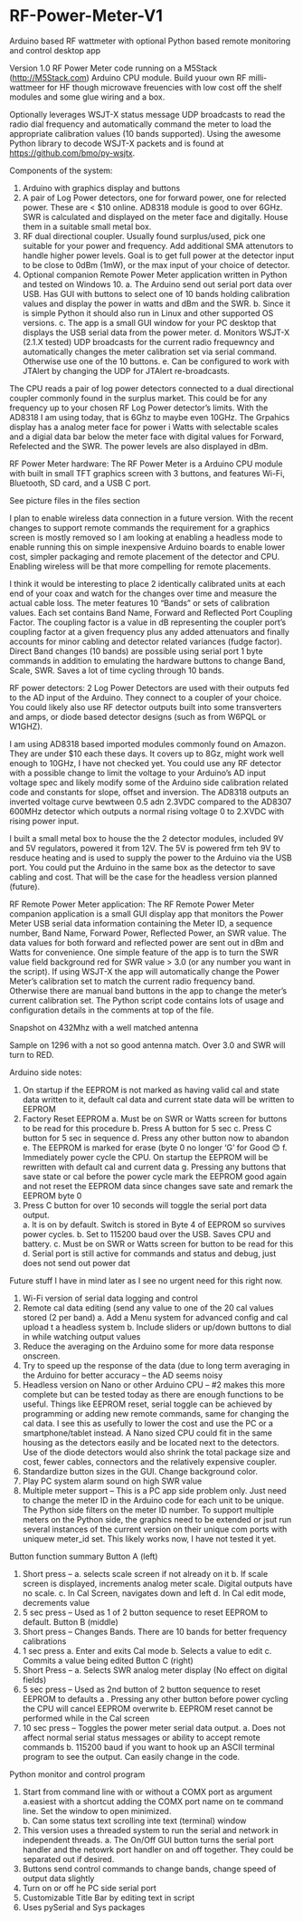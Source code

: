 # RF-Power-Meter-V1
Arduino based RF wattmeter with optional Python based remote monitoring and control desktop app

Version 1.0 RF Power Meter code running on a M5Stack (http://M5Stack.com) Arduino CPU module. Build yuour own RF milli-wattmeer for HF though microwave freuencies with low cost off the shelf modules and some glue wiring and a box. 

Optionally leverages WSJT-X status message UDP broadcasts to read the radio dial frequency and automatically command the meter to load the appropriate calibration values (10 bands supported). Using the awesome Python library to decode WSJT-X packets and is found at  https://github.com/bmo/py-wsjtx.

Components of the system:
1. Arduino with graphics display and buttons
2. A pair of Log Power detectors, one for forward power, one for relected power.  These are < $10 online.  AD8318 module is good to over 6GHz.  SWR is calculated and displayed on the meter face and digitally.  House them in a suitable small metal box.
3. RF dual directional coupler. Usually found surplus/used, pick one suitable for your power and frequency. Add additional SMA attenutors to handle higher power levels. Goal is to get full power at the detector input to be close to 0dBm (1mW), or the max input of your choice of detector.
4. Optional companion Remote Power Meter application written in Python and tested on Windows 10. 
    a. The Arduino send out serial port data over USB. Has GUI with buttons to select one of 10 bands holding calibration values and display the power in watts and dBm and the SWR. 
    b. Since it is simple Python it should also run in Linux and other supported OS versions. 
    c. The app is a small GUI window for your PC desktop that displays the USB serial data from the power meter. 
    d. Monitors WSJT-X (2.1.X tested) UDP broadcasts for the current radio frequewncy and automatically changes the meter calibration set via serial command.  Otherwise use one of the 10 buttons.
    e. Can be configured to work with JTAlert by changing the UDP for JTAlert re-broadcasts.
 
The CPU reads a pair of log power detectors connected to a dual directional coupler commonly found in the surplus market.  This could be for any frequency up to your chosen RF Log Power detector’s limits. With the AD8318 I am using today, that is 6Ghz to maybe even 10GHz. The Grpahics display has a analog meter face for power i Watts with selectable scales and a digial data bar below the meter face with digital values for Forward, Refelected and the SWR.  The power levels are also displayed in dBm.
 
RF Power Meter hardware:
The RF Power Meter is a Arduino CPU module with built in small TFT graphics screen with 3 buttons, and features Wi-Fi, Bluetooth, SD card, and a USB C port.   

See picture files in the files section

I plan to enable wireless data connection in a future version.  With the recent changes to support remote commands the requirement for a graphics screen is mostly removed so I am looking at enabling a headless mode to enable running this on simple inexpensive Arduino boards to enable lower cost, simpler packaging and remote placement of the detector and CPU.  Enabling wireless will be that more compelling for remote placements.  

I think it would be interesting to place 2 identically calibrated units at each end of your coax and watch for the changes over time and measure the actual cable loss.  The meter features 10 “Bands” or sets of calibration values.  Each set contains Band Name, Forward and Reflected Port Coupling Factor.  The coupling factor is a value in dB representing the coupler port’s coupling factor at a given frequency plus any added attenuators and finally accounts for minor cabling and detector related variances (fudge factor).
Direct Band changes (10 bands) are possible using serial port 1 byte commands in addition to emulating the hardware buttons to change Band, Scale, SWR. Saves a lot of time cycling through 10 bands.
 
RF power detectors:
2 Log Power Detectors are used with their outputs fed to the AD input of the Arduino. They connect to a coupler of your choice. You could likely also use RF detector outputs built into some transverters and amps, or diode based detector designs (such as from W6PQL or W1GHZ).

I am using AD8318 based imported modules commonly found on Amazon.  They are under $10 each these days. It covers up to 8Gz, might work well enough to 10GHz, I have not checked yet.  You could use any RF detector with a possible change to limit the voltage to your Arduino’s AD input voltage spec and likely modify some of the Arduino side calibration related code and constants for slope, offset and inversion.  The AD8318 outputs an inverted voltage curve bewtween 0.5 adn 2.3VDC compared to the AD8307 600MHz detector which outputs a normal rising voltage 0 to 2.XVDC with rising power input. 

I built a small metal box to house the the 2 detector modules, included 9V and 5V regulators, powered it from 12V.  The 5V is powered frm teh 9V to resduce heating and is used to supply the power to the Arduino via the USB port.  You could put the Arduino in the same box as the detector to save cabling and cost.  That will be the case for the headless version planned (future).
 
 <insert pictures here>
 
RF Remote Power Meter application:
The RF Remote Power Meter companion application is a small GUI display app that monitors the Power Meter USB serial data information containing the Meter ID, a sequence number, Band Name, Forward Power, Reflected Power, an SWR value.  The data values for both forward and reflected power are sent out in dBm and Watts for convenience. One simple feature of the app is to turn the SWR value field background red for SWR value > 3.0 (or any number you want in the script).  If using WSJT-X the app will automatically change the Power Meter’s calibration set to match the current radio frequency band. Otherwise there are manual band buttons in the app to change the meter’s current calibration set. The Python script code contains lots of usage and configuration details in the comments at top of the file.
 
Snapshot on 432Mhz with a well matched antenna

 <insert pictures here>
 
Sample on 1296 with a not so good antenna match.  Over 3.0 and SWR will turn to RED.

 <insert pictures here> 
 

Arduino side notes:
1.	On startup if the EEPROM is not marked as having valid cal and state data written to it, default cal data and current state data will be written to EEPROM
2.	Factory Reset EEPROM
    a.	Must be on SWR or Watts screen for buttons to be read for this procedure
    b.	Press A button for 5 sec
    c.	Press C button for 5 sec in sequence
    d.	Press any other button now to abandon
    e.	The EEPROM is marked for erase (byte 0 no longer ‘G’ for Good 😊
    f.	Immediately power cycle the CPU.  On startup the EEPROM will be rewritten with default cal and current data
    g.	Pressing any buttons that save state or cal before the power cycle mark the EEPROM good again and not reset the EEPROM data since changes save sate and remark the EEPROM byte 0
3.	Press C button for over 10 seconds will toggle the serial port data output.  
    a.	It is on by default.  Switch is stored in Byte 4 of EEPROM so survives power cycles.
    b.	Set to 115200 baud over the USB.  Saves CPU and battery.
    c.	Must be on SWR or Watts screen for button to be read for this
    d.	Serial port is still active for commands and status and debug, just does not send out power dat


Future stuff I have in mind later as I see no urgent need for this right now.
1.	Wi-Fi version of serial data logging and control
2.	Remote cal data editing (send any value to one of the 20 cal values stored (2 per band)
    a.	Add a Menu system for advanced config and cal upload t a headless system
    b. Include sliders or up/down buttons to dial in while watching output values
3.	Reduce the averaging on the Arduino some for more data response onscreen.
4.	Try to speed up the response of the data (due to long term averaging in the Arduino  for better accuracy – the AD seems noisy
5.	Headless version on Nano or other Arduino CPU – #2 makes this more complete but can be tested today as there are enough functions to be useful.  Things like EEPROM reset, serial toggle can be achieved by programming or adding new remote commands, same for  changing the cal data.  I see this as usefully to lower the cost and use the PC or a smartphone/tablet instead. A Nano sized CPU could fit in the same housing as the detectors easily and be located next to the detectors.  Use of the diode detectors would also shrink the total package size and cost, fewer cables, connectors and the relatively expensive coupler. 
6.	Standardize button sizes in the GUI.  Change background color.
7.	Play PC system alarm sound on high SWR value
8. Multiple meter support – This is a PC app side problem only. Just need to change the meter ID in the Arduino code for each unit to be unique. The Python side filters on the meter ID number. To support multiple meters on the Python side, the graphics need to be extended or jsut run several instances of the current version on their unique com ports with uniquew meter_id set.  This likely works now, I have not tested it yet.


Button function summary
Button A (left)
1.	Short press – 
    a.	selects scale screen if not already on it
    b.	If scale screen is displayed, increments analog meter scale.  Digital outputs have no scale.
    c.	In Cal Screen, navigates down and left
    d.	In Cal edit mode, decrements value
2.	5 sec press – Used as 1 of 2 button sequence to reset EEPROM to default.
Button B (middle)
1.	Short press – Changes Bands.  There are 10 bands for better frequency calibrations  
2.	1 sec press
    a.	Enter and exits Cal mode
    b.	Selects a value to edit
    c.	Commits a value being edited
Button C (right)
1.	Short Press – 
    a.	Selects SWR analog meter display (No effect on digital fields)
2.	5 sec press – Used as 2nd button of 2 button sequence to reset EEPROM to defaults
a   .	Pressing any other button before power cycling the CPU will cancel EEPROM overwrite
    b.	EEPROM reset cannot be performed while in the Cal screen
3.	10 sec press – Toggles the power meter serial data output.
    a.	Does not affect normal serial status messages or ability to accept remote commands
    b.	115200 baud if you want to hook up an ASCII terminal program to see the output.  Can easily change in the code.

Python monitor and control program
1.	Start from command line with or without a COMX port as argument
    a.easiest with a shortcut adding the COMX port name on te command line.  Set the window to open minimized.  
    b. Can some status text scrolling inte text (terminal) window
4.  This version uses a threaded system to run the serial and network in independent threads. 
    a. The On/Off GUI button turns the serial port handler and the netowrk port handler on and off together.  They could be separated out if desired.
3.	Buttons send control commands to change bands, change speed of output data slightly
4.	Turn on or off he PC side serial port
5.	Customizable Title Bar by editing text in script
6.	Uses pySerial and Sys packages

